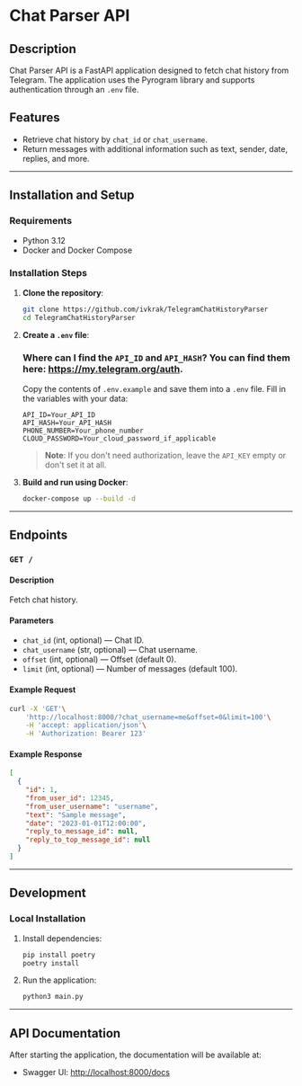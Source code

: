 # Chat Parser API

## Description
Chat Parser API is a FastAPI application designed to fetch chat history from Telegram. The application uses the Pyrogram library and supports authentication through an `.env` file.

## Features
- Retrieve chat history by `chat_id` or `chat_username`.
- Return messages with additional information such as text, sender, date, replies, and more.

---

## Installation and Setup

### Requirements
- Python 3.12
- Docker and Docker Compose

### Installation Steps

1. **Clone the repository**:
   ```bash
   git clone https://github.com/ivkrak/TelegramChatHistoryParser
   cd TelegramChatHistoryParser
   ```

2. **Create a `.env` file**:

   ### Where can I find the `API_ID` and `API_HASH`? You can find them here: https://my.telegram.org/auth.

   Copy the contents of `.env.example` and save them into a `.env` file. Fill in the variables with your data:
   ```env
   API_ID=Your_API_ID
   API_HASH=Your_API_HASH
   PHONE_NUMBER=Your_phone_number
   CLOUD_PASSWORD=Your_cloud_password_if_applicable
   ```

   > **Note**: If you don't need authorization, leave the `API_KEY` empty or don't set it at all.

3. **Build and run using Docker**:
   ```bash
   docker-compose up --build -d
   ```

---

## Endpoints

### `GET /`
#### Description
Fetch chat history.

#### Parameters
- `chat_id` (int, optional) — Chat ID.
- `chat_username` (str, optional) — Chat username.
- `offset` (int, optional) — Offset (default 0).
- `limit` (int, optional) — Number of messages (default 100).

#### Example Request
```bash
curl -X 'GET'\
    'http://localhost:8000/?chat_username=me&offset=0&limit=100'\
    -H 'accept: application/json'\
    -H 'Authorization: Bearer 123'
```

#### Example Response
```json
[
  {
    "id": 1,
    "from_user_id": 12345,
    "from_user_username": "username",
    "text": "Sample message",
    "date": "2023-01-01T12:00:00",
    "reply_to_message_id": null,
    "reply_to_top_message_id": null
  }
]
```

---

## Development

### Local Installation
1. Install dependencies:
   ```bash
   pip install poetry
   poetry install
   ```

2. Run the application:
   ```bash
   python3 main.py
   ```

---

## API Documentation
After starting the application, the documentation will be available at:
- Swagger UI: [http://localhost:8000/docs](http://localhost:8000/docs)
